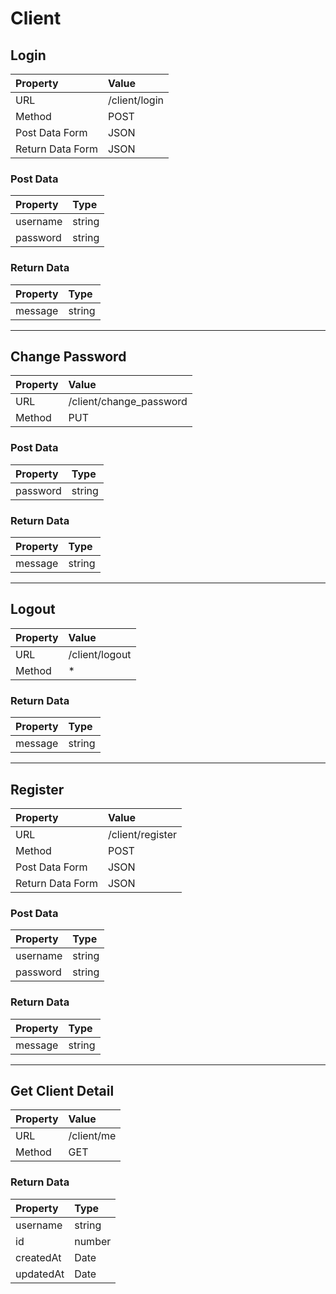 # Client

## Login

| Property | Value |
|:---------|:------|
| URL | /client/login |
| Method | POST |
| Post Data Form | JSON |
| Return Data Form | JSON |

### Post Data

| Property | Type |
|:---------|:------|
| username | string |
| password | string |

### Return Data

| Property | Type |
|:---------|:------|
| message | string |

----

## Change Password

| Property | Value |
|:---------|:------|
| URL | /client/change_password |
| Method | PUT |

### Post Data

| Property | Type |
|:---------|:------|
| password | string |

### Return Data

| Property | Type |
|:---------|:------|
| message | string |

---

## Logout

| Property | Value |
|:---------|:------|
| URL | /client/logout |
| Method | * |

### Return Data

| Property | Type |
|:---------|:-----|
| message | string |

---

## Register

| Property | Value |
|:---------|:------|
| URL | /client/register |
| Method | POST |
| Post Data Form | JSON |
| Return Data Form | JSON |

### Post Data

| Property | Type |
|:---------|:-----|
| username | string |
| password | string |

### Return Data

| Property | Type |
|:---------|:-----|
| message | string |

---

## Get Client Detail

| Property | Value |
|:---------|:------|
| URL | /client/me |
| Method | GET |

### Return Data

| Property | Type |
|:---------|:------|
| username | string |
| id | number |
| createdAt | Date |
| updatedAt | Date |

